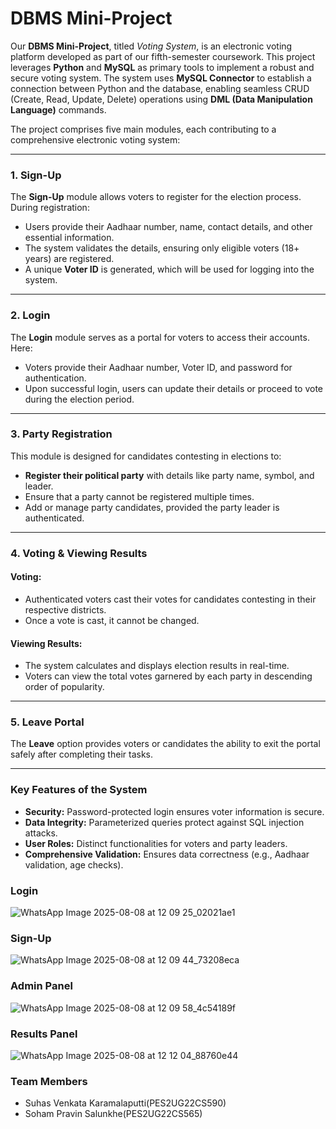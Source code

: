 # DBMS Mini-Project

Our **DBMS Mini-Project**, titled *Voting System*, is an electronic voting platform developed as part of our fifth-semester coursework. This project leverages **Python** and **MySQL** as primary tools to implement a robust and secure voting system. The system uses **MySQL Connector** to establish a connection between Python and the database, enabling seamless CRUD (Create, Read, Update, Delete) operations using **DML (Data Manipulation Language)** commands.

The project comprises five main modules, each contributing to a comprehensive electronic voting system:

---

### **1. Sign-Up**
The **Sign-Up** module allows voters to register for the election process. During registration:
- Users provide their Aadhaar number, name, contact details, and other essential information.
- The system validates the details, ensuring only eligible voters (18+ years) are registered.
- A unique **Voter ID** is generated, which will be used for logging into the system.

---

### **2. Login**
The **Login** module serves as a portal for voters to access their accounts. Here:
- Voters provide their Aadhaar number, Voter ID, and password for authentication.
- Upon successful login, users can update their details or proceed to vote during the election period.

---

### **3. Party Registration**
This module is designed for candidates contesting in elections to:
- **Register their political party** with details like party name, symbol, and leader.
- Ensure that a party cannot be registered multiple times.
- Add or manage party candidates, provided the party leader is authenticated.

---

### **4. Voting & Viewing Results**
#### Voting:
- Authenticated voters cast their votes for candidates contesting in their respective districts.
- Once a vote is cast, it cannot be changed.

#### Viewing Results:
- The system calculates and displays election results in real-time.
- Voters can view the total votes garnered by each party in descending order of popularity.

---

### **5. Leave Portal**
The **Leave** option provides voters or candidates the ability to exit the portal safely after completing their tasks.

---

### **Key Features of the System**
- **Security:** Password-protected login ensures voter information is secure.
- **Data Integrity:** Parameterized queries protect against SQL injection attacks.
- **User Roles:** Distinct functionalities for voters and party leaders.
- **Comprehensive Validation:** Ensures data correctness (e.g., Aadhaar validation, age checks).

### Login
![WhatsApp Image 2025-08-08 at 12 09 25_02021ae1](https://github.com/user-attachments/assets/7875681c-91bf-4eb8-8759-2565b10279e9)

### Sign-Up
![WhatsApp Image 2025-08-08 at 12 09 44_73208eca](https://github.com/user-attachments/assets/40f22504-81b2-4dbb-8a90-5e77dc31f9e8)

### Admin Panel
![WhatsApp Image 2025-08-08 at 12 09 58_4c54189f](https://github.com/user-attachments/assets/c2fb4766-3a19-4a3e-a017-98530f3a5bad)

### Results Panel
![WhatsApp Image 2025-08-08 at 12 12 04_88760e44](https://github.com/user-attachments/assets/5225a3e1-4631-4cc6-8a00-115098df07e1)


### Team Members

- Suhas Venkata Karamalaputti(PES2UG22CS590)
- Soham Pravin Salunkhe(PES2UG22CS565)




